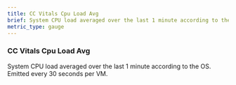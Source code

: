 ```yaml
---
title: CC Vitals Cpu Load Avg
brief: System CPU load averaged over the last 1 minute according to the OS. Emitted every 30 seconds per VM.
metric_type: gauge
---
```


### CC Vitals Cpu Load Avg

System CPU load averaged over the last 1 minute according to the OS. Emitted every 30 seconds per VM.